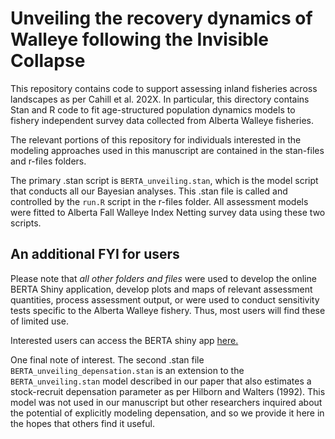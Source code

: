 # Unveiling the recovery dynamics of Walleye following the Invisible Collapse
This repository contains code to support assessing inland fisheries across landscapes as per Cahill et al. 202X. In particular, this directory contains Stan and R code to fit age-structured population dynamics models to fishery independent survey data collected from Alberta Walleye fisheries. 

The relevant portions of this repository for individuals interested in the modeling approaches used in this manuscript are contained in the stan-files and r-files folders.  

The primary .stan script is `BERTA_unveiling.stan`, which is the model script that conducts all our Bayesian analyses.  This .stan file is called and controlled by the `run.R` script in the r-files folder.  All assessment models were fitted to Alberta Fall Walleye Index Netting survey data using these two scripts.

## An additional FYI for users
Please note that *all other folders and files* were used to develop the online BERTA Shiny application, develop plots and maps of relevant assessment quantities, process assessment output, or were used to conduct sensitivity tests specific to the Alberta Walleye fishery. Thus, most users will find these of limited use. 

Interested users can access the BERTA shiny app  [here.](https://fw-habitat-aep.shinyapps.io/BERTA/)

One final note of interest.  The second .stan file `BERTA_unveiling_depensation.stan` is an extension to the `BERTA_unveiling.stan` model described in our paper that also estimates a stock-recruit depensation parameter as per Hilborn and Walters (1992).  This model was not used in our manuscript but other researchers inquired about the potential of explicitly modeling depensation, and so we provide it here in the hopes that others find it useful. 
